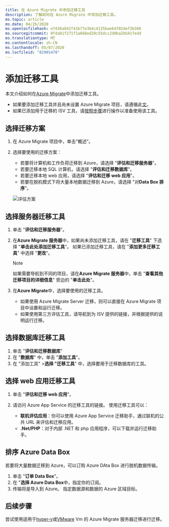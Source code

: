 ```yaml
---
title: 在 Azure Migrate 中添加迁移工具
description: 了解如何在 Azure Migrate 中添加迁移工具。
ms.topic: article
ms.date: 04/26/2020
ms.openlocfilehash: e7d36a642f41b77e3b4c4125bae64f02def3b306
ms.sourcegitcommit: 0fda81f271f1a668ed28c55dcc2d0ba2bb417edd
ms.translationtype: MT
ms.contentlocale: zh-CN
ms.lasthandoff: 05/07/2020
ms.locfileid: "82901478"
---
```

# <a name="add-migration-tools"></a>添加迁移工具

本文介绍如何在[Azure Migrate](migrate-overview.md)中添加迁移工具。

- 如果要添加迁移工具并且尚未设置 Azure Migrate 项目，请遵循此[文](how-to-add-tool-first-time.md)。
- 如果已添加用于迁移的 ISV 工具，请[按照步骤](prepare-isv-movere.md)进行操作以准备使用该工具。

## <a name="select-a-migration-scenario"></a>选择迁移方案

1. 在 Azure Migrate 项目中，单击“概述”。 
2. 选择要使用的迁移方案：

    - 若要将计算机和工作负荷迁移到 Azure，请选择 "**评估和迁移服务器**"。
    - 若要迁移本地 SQL 计算机，请选择 "**评估和迁移数据库**"。
    - 若要迁移本地 web 应用，请选择 "**评估和迁移 web 应用**"。
    - 若要在脱机模式下将大量本地数据迁移到 Azure，请选择 "对**Data Box 排序**"。

    ![评估方案](./media/how-to-migrate/assess-scenario.png)

## <a name="select-a-server-migration-tool"></a>选择服务器迁移工具

1. 单击 "**评估和迁移服务器**"。
2. 在**Azure Migrate 服务器**中，如果尚未添加迁移工具，请在 "**迁移工具**" 下选择 "**单击此处添加迁移工具**"。 如果已添加迁移工具，请在 "**添加更多迁移工具**" 中选择 "**更改**"。

    > [!NOTE]
    > 如果需要导航到不同的项目，请在**Azure Migrate 服务器**中，单击 "**查看其他迁移项目的详细信息**" 旁边的 "**单击此处**"。

3. 在**Azure Migrate**中，选择要使用的迁移工具。
    - 如果使用 Azure Migrate Server 迁移，则可以直接在 Azure Migrate 项目中设置和运行迁移。
    - 如果使用第三方评估工具，请导航到为 ISV 提供的链接，并根据提供的说明运行迁移。

## <a name="select-a-database-migration-tool"></a>选择数据库迁移工具

1. 单击 "**评估和迁移数据库**"
2. 在 "**数据库**" 中，单击 "**添加工具**"。
3. 在 "添加工具" >**选择 "迁移工具**" 中，选择要用于迁移数据库的工具。

## <a name="select-a-web-app-migration-tool"></a>选择 web 应用迁移工具

1. 单击 "**评估和迁移 web 应用**"。
2. 请访问 Azure App Service 的迁移工具的链接。 使用迁移工具可以：

    - **联机评估应用**：你可以使用 Azure App Service 迁移助手，通过联机的公共 URL 来评估和迁移应用。
    - **.Net/PHP**：对于内部 .NET 和 php 应用程序，可以下载并运行迁移助手。

## <a name="order-an-azure-data-box"></a>排序 Azure Data Box

若要将大量数据迁移到 Azure，可以订购 Azure DAta Box 进行脱机数据传输。

1. 单击 "**订单 Data Box**"。
2. 在 "**选择 Azure Data Box**中，指定你的订阅。 
3. 传输将是导入到 Azure。 指定数据源和数据的 Azure 区域目标。

## <a name="next-steps"></a>后续步骤

尝试使用适用于[hyper-v](tutorial-migrate-hyper-v.md)或[VMware](tutorial-migrate-vmware.md) Vm 的 Azure Migrate 服务器迁移进行迁移。
